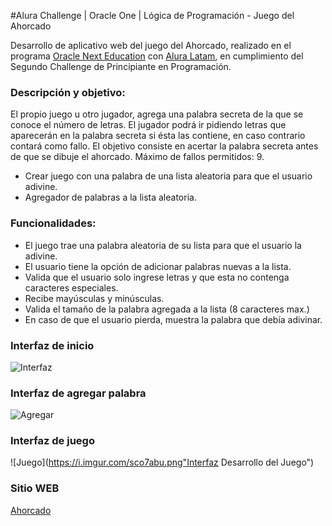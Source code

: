 #Alura Challenge | Oracle One | Lógica de Programación - Juego del Ahorcado

Desarrollo de aplicativo web del juego del Ahorcado, realizado en el programa [Oracle Next Education](https://www.oracle.com/co/education/oracle-next-education/ "Oracle Next Education") con [Alura Latam](https://www.aluracursos.com/ "Alura Latam"),  en cumplimiento del Segundo Challenge de Principiante en Programación.

### Descripción y objetivo:

El propio juego u otro jugador, agrega una palabra secreta de la que se conoce el número de letras. El jugador podrá ir pidiendo letras que aparecerán en la palabra secreta si ésta las contiene, en caso contrario contará como fallo. El objetivo consiste en acertar la palabra secreta antes de que se dibuje el ahorcado. Máximo de fallos permitidos: 9.
- Crear juego con una palabra de una lista aleatoria para que el usuario adivine.
- Agregador de palabras a la lista aleatoria.

### Funcionalidades:
- El juego trae una palabra aleatoria de su lista para que el usuario la adivine.
- El usuario tiene la opción de adicionar palabras nuevas a la lista.
- Valida que el usuario solo ingrese letras y que esta no contenga caracteres especiales.
- Recibe mayúsculas y minúsculas.
- Valida el tamaño de la palabra agregada a la lista (8 caracteres max.)
- En caso de que el usuario pierda, muestra la palabra que debía adivinar.



### Interfaz de inicio
![Interfaz](https://i.imgur.com/2fXUjRp.png "Interfaz Inicio")

### Interfaz de agregar palabra
![Agregar](https://i.imgur.com/aSF9H9w.png "Interfaz Adicionar Palabra")

### Interfaz de juego
![Juego](https://i.imgur.com/sco7abu.png"Interfaz Desarrollo del Juego")

### Sitio WEB
[Ahorcado](https://ingmarcela27.github.io/Alura-Challenge-Oracle-One-Logica-de-Programacion-Juego-del-ahorcado/)


